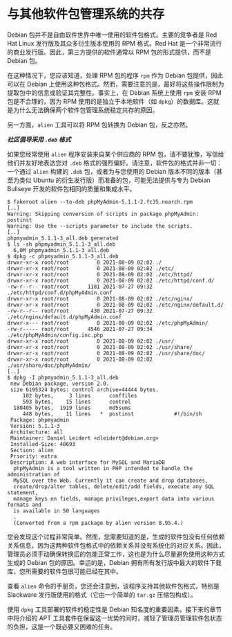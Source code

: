 # 与其他软件包管理系统的共存

Debian 包并不是自由软件世界中唯一使用的软件包格式。主要的竞争者是 Red Hat Linux 发行版及其众多衍生版本使用的 RPM 格式。Red Hat 是一个非常流行的商业发行版。因此，第三方提供的软件通常以 RPM 包的形式提供，而不是 Debian 包。

在这种情况下，您应该知道，处理 RPM 包的程序 `rpm` 作为 Debian 包提供，因此可以在 Debian 上使用这种包格式。然而，需要注意的是，最好将这些操作限制为提取包中的信息或验证其完整性。事实上，在 Debian 系统上使用 `rpm` 安装 RPM 包是不合理的，因为 RPM 使用的是独立于本地软件（如 `dpkg`）的数据库。这就是为什么无法确保两个软件包管理系统稳定共存的原因。

另一方面，`alien` 工具可以将 RPM 包转换为 Debian 包，反之亦然。

**_社区倡导采用 `.deb` 格式_**

如果您经常使用 `alien` 程序安装来自某个供应商的 RPM 包，请不要犹豫，写信给他们并友好地表达您对 `.deb` 格式的强烈偏好。请注意，软件包的格式并非一切：一个通过 `alien` 构建的 `.deb` 包，或者为与您使用的 Debian 版本不同的版本（甚至为类似 Ubuntu 的衍生发行版）而准备的包，可能无法提供与专为 Debian Bullseye 开发的软件包相同的质量和集成水平。

```
$ fakeroot alien --to-deb phpMyAdmin-5.1.1-2.fc35.noarch.rpm
[..]
Warning: Skipping conversion of scripts in package phpMyAdmin: postinst
Warning: Use the --scripts parameter to include the scripts.
[..]
phpmyadmin_5.1.1-3_all.deb generated
$ ls -sh phpmyadmin_5.1.1-3_all.deb
  6,0M phpmyadmin_5.1.1-3_all.deb
$ dpkg -c phpmyadmin_5.1.1-3_all.deb
drwxr-xr-x root/root         0 2021-08-09 02:02 ./
drwxr-xr-x root/root         0 2021-08-09 02:02 ./etc/
drwxr-xr-x root/root         0 2021-08-09 02:02 ./etc/httpd/
drwxr-xr-x root/root         0 2021-08-09 02:02 ./etc/httpd/conf.d/
-rw-r--r-- root/root      1181 2021-07-27 09:32 ./etc/httpd/conf.d/phpMyAdmin.conf
drwxr-xr-x root/root         0 2021-08-09 02:02 ./etc/nginx/
drwxr-xr-x root/root         0 2021-08-09 02:02 ./etc/nginx/default.d/
-rw-r--r-- root/root       430 2021-07-27 09:32 ./etc/nginx/default.d/phpMyAdmin.conf
drwxr-x--- root/root         0 2021-08-09 02:02 ./etc/phpMyAdmin/
-rw-r----- root/root      4546 2021-07-27 09:34 ./etc/phpMyAdmin/config.inc.php
drwxr-xr-x root/root         0 2021-08-09 02:02 ./usr/
drwxr-xr-x root/root         0 2021-08-09 02:02 ./usr/share/
drwxr-xr-x root/root         0 2021-08-09 02:02 ./usr/share/doc/
drwxr-xr-x root/root         0 2021-08-09 02:02 ./usr/share/doc/phpMyAdmin/
[..]
$ dpkg -I phpmyadmin_5.1.1-3_all.deb
 new Debian package, version 2.0.
 size 6195324 bytes: control archive=44444 bytes.
     102 bytes,     3 lines      conffiles
     593 bytes,    15 lines      control
  180405 bytes,  1919 lines      md5sums
     448 bytes,    11 lines   *  postinst             #!/bin/sh
 Package: phpmyadmin
 Version: 5.1.1-3
 Architecture: all
 Maintainer: Daniel Leidert <dleidert@debian.org>
 Installed-Size: 40693
 Section: alien
 Priority: extra
 Description: A web interface for MySQL and MariaDB
  phpMyAdmin is a tool written in PHP intended to handle the administration of
  MySQL over the Web. Currently it can create and drop databases,
  create/drop/alter tables, delete/edit/add fields, execute any SQL statement,
  manage keys on fields, manage privileges,export data into various formats and
  is available in 50 languages
  .
  (Converted from a rpm package by alien version 8.95.4.)
```

您会发现这个过程非常简单。然而，您需要知道的是，生成的软件包没有任何依赖关系信息，因为这两种软件包格式中的依赖关系并没有系统化的对应关系。因此，管理员必须手动确保转换后的包能正常工作，这也是为什么尽量避免使用这种方式生成的 Debian 包的原因。幸运的是，Debian 拥有所有发行版中最大的软件下载库，您所需要的软件包很可能已经在其中。

查看 `alien` 命令的手册页，您还会注意到，该程序支持其他软件包格式，特别是 Slackware 发行版使用的格式（它由一个简单的 `tar.gz` 压缩包构成）。

使用 `dpkg` 工具部署的软件的稳定性是 Debian 知名度的重要因素。接下来的章节中将介绍的 APT 工具套件在保留这一优势的同时，减轻了管理员管理软件包状态的负担，这是一个既必要又困难的任务。